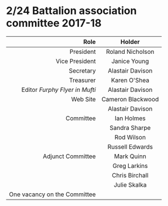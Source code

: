 

# 2/24 Battalion association committee 2017-18


| Role                           | Holder |
| -----------------------------: | :----: |
| President                      | Roland Nicholson|
| Vice President                 | Janice Young
| Secretary                      | Alastair Davison |
| Treasurer                      | Karen O'Shea |
| Editor *Furphy Flyer in Mufti* | Alastair Davison |
| Web Site                       | Cameron Blackwood  |
|                                | Alastair Davison |
| Committee                      | Ian Holmes |
|                                | Sandra Sharpe |
|                                | Rod Wilson |
|                                | Russell Edwards |
| Adjunct Committee              | Mark Quinn |
|                                | Greg Larkins |
|                                | Chris Birchall |
|                                | Julie Skalka |
| One vacancy on the Committee |
